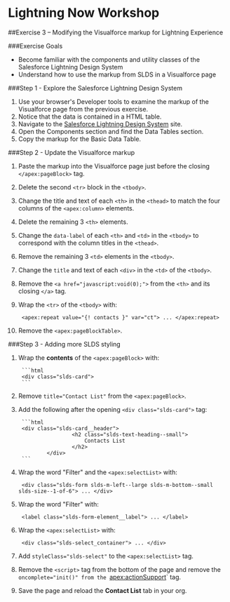 # Lightning Now Workshop

##Exercise 3 – Modifying the Visualforce markup for Lightning Experience

###Exercise Goals

* Become familiar with the components and utility classes of the Salesforce Lightning Design System
* Understand how to use the markup from SLDS in a Visualforce page

###Step 1 - Explore the Salesforce Lightning Design System

1. Use your browser's Developer tools to examine the markup of the Visualforce page from the previous exercise.
2. Notice that the data is contained in a HTML table.
3. Navigate to the [Salesforce Lightning Design System](http://getslds.com) site.
4. Open the Components section and find the Data Tables section.
5. Copy the markup for the Basic Data Table.

###Step 2 - Update the Visualforce markup
1. Paste the markup into the Visualforce page just before the closing `</apex:pageBlock>` tag.
2. Delete the second `<tr>` block in the `<tbody>`.
3. Change the title and text of each `<th>` in the `<thead>` to match the four columns of the `<apex:column>` elements.
4. Delete the remaining 3 `<th>` elements.
5. Change the `data-label` of each `<th>` and `<td>` in the `<tbody>` to correspond with the column titles in the `<thead>`.
6. Remove the remaining 3 `<td>` elements in the `<tbody>`.
7. Change the `title` and text of each `<div>` in the `<td>` of the `<tbody>`.
8. Remove the `<a href="javascript:void(0);">` from the `<th>` and its closing `</a>` tag.
9. Wrap the `<tr>` of the `<tbody>` with:

		<apex:repeat value="{! contacts }" var="ct"> ... </apex:repeat>

10. Remove the `<apex:pageBlockTable>`.

###Step 3 - Adding more SLDS styling
1. Wrap the **contents** of the `<apex:pageBlock>` with:

		```html
		<div class="slds-card">
		```
2. Remove `title="Contact List"` from the `<apex:pageBlock>`.
3. Add the following after the opening `<div class="slds-card">` tag:

		```html
		<div class="slds-card__header">                    
                        <h2 class="slds-text-heading--small">
                            Contacts List
                        </h2> 
                </div>
		```

4. Wrap the word "Filter" and the `<apex:selectList>` with:

		<div class="slds-form slds-m-left--large slds-m-bottom--small slds-size--1-of-6"> ... </div>

5. Wrap the word "Filter" with:

		<label class="slds-form-element__label"> ... </label>

6. Wrap the `<apex:selectList>` with:

		<div class="slds-select_container"> ... </div>

7. Add `styleClass="slds-select"` to the `<apex:selectList>` tag.
8. Remove the `<script>` tag from the bottom of the page and remove the `oncomplete="init()" from the `<apex:actionSupport>` tag.
9. Save the page and reload the **Contact List** tab in your org.
